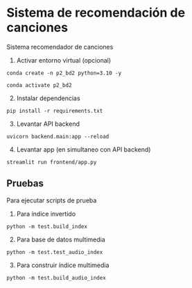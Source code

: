 # Sistema de recomendación de canciones

Sistema recomendador de canciones

1. Activar entorno virtual (opcional)
```shell
conda create -n p2_bd2 python=3.10 -y
```

```shell
conda activate p2_bd2
```

2. Instalar dependencias

```shell
pip install -r requirements.txt
```

3. Levantar API backend

```shell
uvicorn backend.main:app --reload
```

4. Levantar app (en simultaneo con API backend)

```shell
streamlit run frontend/app.py
```

## Pruebas

Para ejecutar scripts de prueba

1. Para índice invertido
```shell
python -m test.build_index
```
2. Para base de datos multimedia

```shell
python -m test.test_audio_index 
```
3. Para construir índice multimedia

```shell
python -m test.build_audio_index
```
